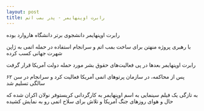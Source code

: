 ```yaml
---
layout: post
title: رابرت اوپنهایمر - پدر بمب اتم
---
```


رابرت اوپنهایمر دانشجوی برتر دانشگاه هاروارد بوده

با رهبری پروژه منهتن برای ساخت بمب اتم و سرانجام استفاده در حمله اتمی به ژاپن شهرت جهانی کسب کرده

رابرت اوپنهایمر بعدها در پی فعالیت‌های حقوق بشر مورد حمله دولت آمریکا قرار گرفت

پس از محاکمه، در سازمان پرتوهای اتمی آمریکا فعالیت کرد و سرانجام در سن ۶۲ سالگی تسلیم شد

به تازگی یک فیلم سینمایی به اسم اوپنهایمر به کارگردانی کریستوفر نولان اکران شده که حال و هوای روزهای جنگ آمریکا و تلاش برای سلاح اتمی رو به نمایش کشیده
